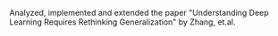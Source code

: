 Analyzed, implemented and extended the paper "Understanding Deep Learning Requires Rethinking Generalization" by Zhang, et.al.
